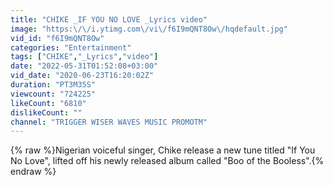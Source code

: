 ```yaml
---
title: "CHIKE _IF YOU NO LOVE _Lyrics video"
image: "https:\/\/i.ytimg.com\/vi\/f6I9mQNT8Ow\/hqdefault.jpg"
vid_id: "f6I9mQNT8Ow"
categories: "Entertainment"
tags: ["CHIKE","_Lyrics","video"]
date: "2022-05-31T01:52:08+03:00"
vid_date: "2020-06-23T16:20:02Z"
duration: "PT3M35S"
viewcount: "724225"
likeCount: "6810"
dislikeCount: ""
channel: "TRIGGER WISER WAVES MUSIC PROMOTM"
---
```

{% raw %}Nigerian voiceful singer, Chike release a new tune titled &quot;If You No Love&quot;, lifted off his newly released album called &quot;Boo of the Booless&quot;.{% endraw %}

